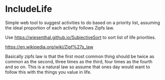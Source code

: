 # IncludeLife
Simple web tool to suggest activities to do based on a priority list, assuming the ideal proportion of each activity follows Zipfs law.

Use https://wiesenthal.github.io/SubjectiveSort to sort list of life priorities.

https://en.wikipedia.org/wiki/Zipf%27s_law

Basically zipfs law is that the first most common thing should be twice as common as the second, three times as the third, four times as the fourth and so on.
This is a natural law so assume that ones day would want to follow this with the things you value in life.
